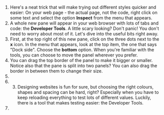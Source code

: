 1. Here's a neat trick that will make trying out different styles quicker and easier: On your web page - the actual page, not the code, right click on some text and select the option **Inspect** from the menu that appears.
2. A whole new pane will appear in your web browser with lots of tabs and code: the **Developer Tools**. A little scary looking? Don't panic! You don't need to worry about most of it. Let's dive into the useful bits right away.
3. First, at the top right of this new pane, click on the three dots next to the **x** icon. In the menu that appears, look at the top item, the one that says "Dock side". Choose the **bottom** option. When you're familiar with the tools, you can choose to move the panel wherever you prefer.
4. You can drag the top border of the panel to make it bigger or smaller. Notice also that the pane is split into two panels? You can also drag the border in between them to change their size.
5. 
2. 3. Designing websites is fun for sure, but choosing the right colours, shapes and spacing can be hard, right? Especially when you have to keep reloading everything to test lots of different values. Luckily, there is a tool that makes testing easier: the Developer Tools.
4. 



